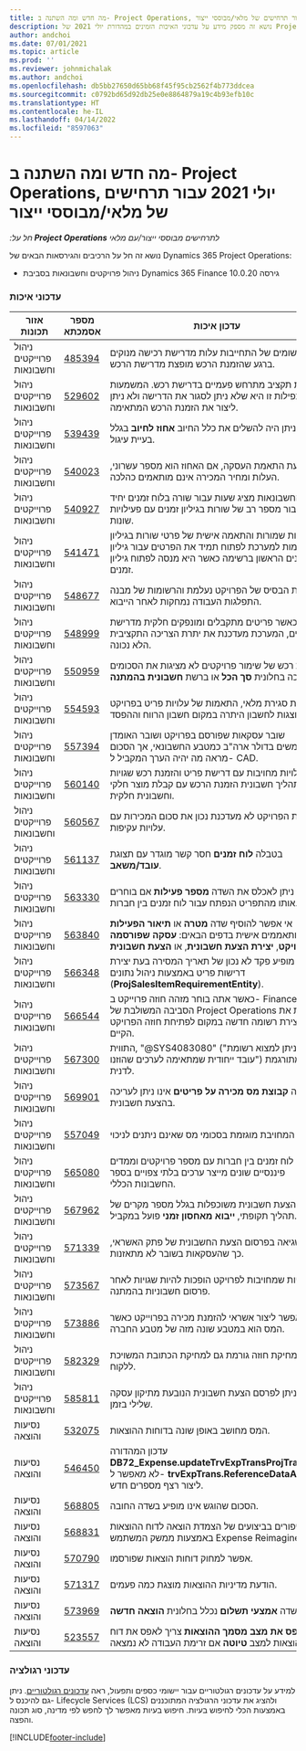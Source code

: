 ```yaml
---
title: מה חדש ומה השתנה ב- Project Operations, יולי 2021 עבור תרחישים של מלאי/מבוססי ייצור
description: נושא זה מספק מידע על עדכוני האיכות הזמינים במהדורת יולי 2021 של Project Operations עבור תרחישים של מלאי/מבוססי ייצור.
author: andchoi
ms.date: 07/01/2021
ms.topic: article
ms.prod: ''
ms.reviewer: johnmichalak
ms.author: andchoi
ms.openlocfilehash: db5bb27650d65bb68f45f95cb2562f4b773ddcea
ms.sourcegitcommit: c0792bd65d92db25e0e8864879a19c4b93efb10c
ms.translationtype: HT
ms.contentlocale: he-IL
ms.lasthandoff: 04/14/2022
ms.locfileid: "8597063"
---
```

# <a name="whats-new-or-changed-in-project-operations-july-2021-for-stockedproduction-based-scenarios"></a>מה חדש ומה השתנה ב- Project Operations, יולי 2021 עבור תרחישים של מלאי/מבוססי ייצור

_חל על:**‏ Project Operations** לתרחישים מבוססי ייצור/עם מלאי_

נושא זה חל על הרכיבים והגירסאות הבאים של Dynamics 365 Project Operations:

- ניהול פרויקטים וחשבונאות בסביבת Dynamics 365 Finance גירסה 10.0.20
 
### <a name="quality-updates"></a>עדכוני איכות
                                                                                                                                                                                  
| אזור תכונות                      | מספר אסמכתא| עדכון איכות                                                                                                                                                                          |
|-----------------------------------|--------|---------------------------------------------------------------------------------------------------------------------------------------------------------------------------------|
| ניהול פרוייקטים וחשבונאות | [485394](https://fix.lcs.dynamics.com/Issue/Details/?bugId=485394) | רישומים של התחייבות עלות מדרישת רכישה מנוקים ברגע שהזמנת הרכש מופצת מדרישת הרכש.                                                                           |
| ניהול פרוייקטים וחשבונאות | [529602](https://fix.lcs.dynamics.com/Issue/Details/?bugId=529602) | אימות תקציב מתרחש פעמיים בדרישת רכש. המשמעות של כפילות זו היא שלא ניתן לסגור את הדרישה ולא ניתן ליצור את הזמנת הרכש המתאימה.                                                                                                                        |
| ניהול פרוייקטים וחשבונאות | [539439](https://fix.lcs.dynamics.com/Issue/Details/?bugId=539439) | לא ניתן היה להשלים את כלל החיוב **אחוז לחיוב** בגלל בעיית עיגול.                                                                              |
| ניהול פרוייקטים וחשבונאות | [540023](https://fix.lcs.dynamics.com/Issue/Details/?bugId=540023) | בעת התאמת העסקה, אם האחוז הוא מספר עשרוני, העלות ומחיר המכירה אינם מותאמים כהלכה.                                      |
| ניהול פרוייקטים וחשבונאות | [540927](https://fix.lcs.dynamics.com/Issue/Details/?bugId=540927) | מקור החשבונאות מציג שעות עבור שורה בלוח זמנים יחיד עבור מספר רב של שורות בגיליון זמנים עם פעילויות שונות.                                      |
| ניהול פרוייקטים וחשבונאות | [541471](https://fix.lcs.dynamics.com/Issue/Details/?bugId=541471) | תצוגות שמורות והתאמה אישית של פרטי שורות בגיליון זמן גורמות למערכת לפתוח תמיד את הפרטים עבור גיליון הזמנים הראשון ברשימה כאשר היא מנסה לפתוח גיליון זמנים.  |
| ניהול פרוייקטים וחשבונאות | [548677](https://fix.lcs.dynamics.com/Issue/Details/?bugId=548677) | צומת הבסיס של הפרויקט נעלמת והרשומות של מבנה התפלגות העבודה נמחקות לאחר הייבוא.                                                                                             |
| ניהול פרוייקטים וחשבונאות | [548999](https://fix.lcs.dynamics.com/Issue/Details/?bugId=548999) | כאשר פריטים מתקבלים ומונפקים חלקית מדרישת הפריטים, המערכת מעדכנת את יתרת הצריכה התקציבית הלא נכונה. |
| ניהול פרוייקטים וחשבונאות | [550959](https://fix.lcs.dynamics.com/Issue/Details/?bugId=550959) | הזמנות רכש של שימור פרויקטים לא מציגות את הסכומים כהלכה בחלונית **סך הכל** או ברשת **חשבונית בהמתנה**.                                                                  |
| ניהול פרוייקטים וחשבונאות | [554593](https://fix.lcs.dynamics.com/Issue/Details/?bugId=554593) | בעת סגירת מלאי, התאמות של עלויות פריט בפרויקט מוצגות לחשבון היתרה במקום חשבון הרווח וההפסד.                                                            |
| ניהול פרוייקטים וחשבונאות | [557394](https://fix.lcs.dynamics.com/Issue/Details/?bugId=557394) | שובר עסקאות שפורסם בפרויקט ושובר האומדן משתמשים בדולר ארה"ב כמטבע החשבונאי, אך הסכום מראה מה יהיה הערך המקביל ל- CAD.              |
| ניהול פרוייקטים וחשבונאות | [560140](https://fix.lcs.dynamics.com/Issue/Details/?bugId=560140) | עלויות מחויבות עם דרישת פריט והזמנת רכש שגויות בתהליך חשבונית הזמנת הרכש עם קבלת מוצר חלקי וחשבונית חלקית.       |
| ניהול פרוייקטים וחשבונאות | [560567](https://fix.lcs.dynamics.com/Issue/Details/?bugId=560567) | התאמת הפרויקט לא מעדכנת נכון את סכום המכירות עם עלויות עקיפות.                                                                                    |
| ניהול פרוייקטים וחשבונאות | [561137](https://fix.lcs.dynamics.com/Issue/Details/?bugId=561137) | בטבלה **לוח זמנים** חסר קשר מוגדר עם תצוגת **עובד/משאב**.                                                                                   |
| ניהול פרוייקטים וחשבונאות | [563330](https://fix.lcs.dynamics.com/Issue/Details/?bugId=563330) | לא ניתן לאכלס את השדה **מספר פעילות** אם בוחרים אותו מהתפריט הנפתח עבור לוח זמנים בין חברות.                                                                 |
| ניהול פרוייקטים וחשבונאות | [563840](https://fix.lcs.dynamics.com/Issue/Details/?bugId=563840) | אי אפשר להוסיף שדה **מטרה** או **תיאור הפעילות** מותאממים אישית בדפים הבאים: **עסקה שפורסמה בפרויקט**, **יצירת הצעת חשבונית**, או **הצעת חשבונית**.  |
| ניהול פרוייקטים וחשבונאות | [566348](https://fix.lcs.dynamics.com/Issue/Details/?bugId=566348) | מופיע פקד לא נכון של תאריך המסירה בעת יצירת דרישות פריט באמצעות ניהול נתונים (**ProjSalesItemRequirementEntity**).                                              |
| ניהול פרוייקטים וחשבונאות | [566544](https://fix.lcs.dynamics.com/Issue/Details/?bugId=566544) | כאשר אתה בוחר מזהה חוזה פרוייקט ב- Finance, הסביבה המשולבת של Project Operations פותחת את הדף ליצירת רשומה חדשה במקום לפתיחת חוזה הפרויקט הקיים.                                                                                                                 |
| ניהול פרוייקטים וחשבונאות | [567300](https://fix.lcs.dynamics.com/Issue/Details/?bugId=567300) |  התווית, "@SYS4083080" ("לא ניתן למצוא רשומת עובד ייחודית שמתאימה לערכים שהוזנו") אינה מתורגמת לדנית.                                |
| ניהול פרוייקטים וחשבונאות | [569901](https://fix.lcs.dynamics.com/Issue/Details/?bugId=569901) | השדה **קבוצת מס מכירה על פריטים** אינו ניתן לעריכה בהצעת חשבונית.                                                                               |
| ניהול פרוייקטים וחשבונאות | [557049](https://fix.lcs.dynamics.com/Issue/Details/?bugId=557049) | העלות המחויבת מוגזמת בסכומי מס שאינם ניתנים לניכוי.                                                                                                    |
| ניהול פרוייקטים וחשבונאות | [565080](https://fix.lcs.dynamics.com/Issue/Details/?bugId=565080) | פרסום לוח זמנים בין חברות עם מספר פרויקטים וממדים פיננסיים שונים מייצר ערכים בלתי צפויים בספר החשבונות הכללי.                             |
| ניהול פרוייקטים וחשבונאות | [567962](https://fix.lcs.dynamics.com/Issue/Details/?bugId=567962) | שורות הצעת חשבונית משוכפלות בגלל מספר מקרים של תהליך תקופתי, **ייבוא מאחסון זמני** פועל במקביל.                                      |
| ניהול פרוייקטים וחשבונאות | [571339](https://fix.lcs.dynamics.com/Issue/Details/?bugId=571339) | יש שגיאה בפרסום הצעת החשבונית של פתק האשראי, כך שהעסקאות בשובר לא מתאזנות.    |
| ניהול פרוייקטים וחשבונאות | [573567](https://fix.lcs.dynamics.com/Issue/Details/?bugId=573567) | עלויות שמחויבות לפרויקט הופכות להיות שגויות לאחר פרסום חשבוניות בהמתנה.                                                                             |
| ניהול פרוייקטים וחשבונאות | [573886](https://fix.lcs.dynamics.com/Issue/Details/?bugId=573886) | אי אפשר ליצור אשראי להזמנת מכירה בפרוייקט כאשר המס הוא במטבע שונה מזה של מטבע החברה.                                      |
| ניהול פרוייקטים וחשבונאות | [582329](https://fix.lcs.dynamics.com/Issue/Details/?bugId=582329) | מחיקת חוזה גורמת גם למחיקת הכתובת המשויכת ללקוח.                                                                                     |
| ניהול פרוייקטים וחשבונאות | [585811](https://fix.lcs.dynamics.com/Issue/Details/?bugId=585811) | לא ניתן לפרסם הצעת חשבונית הנובעת מתיקון עסקה שלילי בזמן.                                                                    |
| נסיעות והוצאה                  | [532075](https://fix.lcs.dynamics.com/Issue/Details/?bugId=532075) | המס מחושב באופן שונה בדוחות ההוצאות.                                                                                                                  |
| נסיעות והוצאה                  | [546450](https://fix.lcs.dynamics.com/Issue/Details/?bugId=546450) | עדכון המהדורה **DB72_Expense.updateTrvExpTransProjTransId()**   לא מאפשר ל- **trvExpTrans.ReferenceDataAreaId** ליצור רצף מספרים חדש.                    |
| נסיעות והוצאה                  | [568805](https://fix.lcs.dynamics.com/Issue/Details/?bugId=568805) | הסכום שהוגש אינו מופיע בשדה החובה.                                                                                                             |
| נסיעות והוצאה                  | [568831](https://fix.lcs.dynamics.com/Issue/Details/?bugId=568831) | שיפורים בביצועים של הצמדת הוצאה לדוח ההוצאות באמצעות ממשק המשתמש Expense Reimagined.                                                            |
| נסיעות והוצאה                  | [570790](https://fix.lcs.dynamics.com/Issue/Details/?bugId=570790) | אפשר למחוק דוחות הוצאות שפורסמו.                                                                                           |
| נסיעות והוצאה                  | [571317](https://fix.lcs.dynamics.com/Issue/Details/?bugId=571317) | הודעת מדיניות ההוצאות מוצגת כמה פעמים.                                                                                                       |
| נסיעות והוצאה                  | [573969](https://fix.lcs.dynamics.com/Issue/Details/?bugId=573969) | השדה  **אמצעי תשלום** נכלל בחלונית **הוצאה חדשה**.                                                                                                      |
| נסיעות והוצאה                  | [523557](https://fix.lcs.dynamics.com/Issue/Details/?bugId=523557) | הכלי **אפס את מצב מסמך ההוצאות** צריך לאפס את דוח ההוצאות למצב **טיוטה** אם זרימת העבודה לא נמצאה. 

### <a name="regulatory-updates"></a>עדכוני רגולציה
למידע על עדכונים רגולטוריים עבור יישומי כספים ותפעול, ראה [עדכונים רגולטוריים](/dynamics365/finance/localizations/regulatory-updates). ניתן גם להיכנס ל- Lifecycle Services ‏(LCS) ולהציג את עדכוני הרגולציה המתוכננים באמצעות הכלי לחיפוש בעיות. חיפוש בעיות מאפשר לך לחפש לפי מדינה, סוג תכונה והפצה.


[!INCLUDE[footer-include](../../includes/footer-banner.md)]
